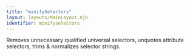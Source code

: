 ```yaml
---
title: "minifySelectors"
layout: layouts/MainLayout.njk
identifier: minifyselectors
---
```


<!-- This file was automatically generated. -->


Removes unnecessary qualified universal selectors, unquotes attribute selectors,
trims & normalizes selector strings.
